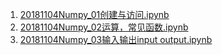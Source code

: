 1. [20181104Numpy_01创建与访问.ipynb](http://nbviewer.jupyter.org/github/LearningDay/python/blob/master/Numpy/20181104Numpy_01%E5%88%9B%E5%BB%BA%E4%B8%8E%E8%AE%BF%E9%97%AE.ipynb)
2. [20181104Numpy_02运算，常见函数.ipynb](http://nbviewer.jupyter.org/github/LearningDay/python/blob/master/Numpy/20181104Numpy_02%E8%BF%90%E7%AE%97%EF%BC%8C%E5%B8%B8%E8%A7%81%E5%87%BD%E6%95%B0.ipynb)
3. [20181104Numpy_03输入输出input output.ipynb](http://nbviewer.jupyter.org/github/LearningDay/python/blob/master/Numpy/20181104Numpy_03%E8%BE%93%E5%85%A5%E8%BE%93%E5%87%BAinput%20output.ipynb)
